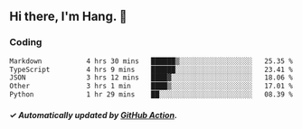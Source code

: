 ## Hi there, I'm Hang. 👋

### Coding

<!--START_SECTION:waka-->

```txt
Markdown           4 hrs 30 mins   ██████▒░░░░░░░░░░░░░░░░░░   25.35 %
TypeScript         4 hrs 9 mins    ██████░░░░░░░░░░░░░░░░░░░   23.41 %
JSON               3 hrs 12 mins   ████▓░░░░░░░░░░░░░░░░░░░░   18.06 %
Other              3 hrs 1 min     ████▒░░░░░░░░░░░░░░░░░░░░   17.01 %
Python             1 hr 29 mins    ██░░░░░░░░░░░░░░░░░░░░░░░   08.39 %
```

<!--END_SECTION:waka-->

##### ✓ Automatically updated by [GitHub Action](https://github.com/huhuhang/huhuhang/actions).
